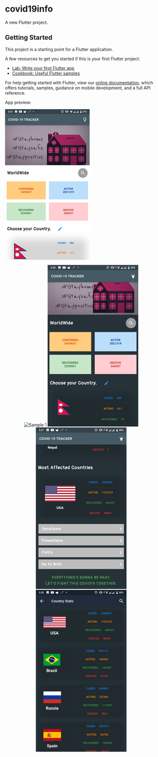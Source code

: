 # covid19info

A new Flutter project.

## Getting Started

This project is a starting point for a Flutter application.

A few resources to get you started if this is your first Flutter project:

- [Lab: Write your first Flutter app](https://flutter.dev/docs/get-started/codelab)
- [Cookbook: Useful Flutter samples](https://flutter.dev/docs/cookbook)

For help getting started with Flutter, view our
[online documentation](https://flutter.dev/docs), which offers tutorials,
samples, guidance on mobile development, and a full API reference.

App preview:

![ ](smaple1.png)
<p align="center">
  <img src="sample1.png" width="300" title="Sample 1">
  <img src="sample2.png" width="300 title="Sample 2">
  <img src="sample3.png" width="300" title="Sample 3">
  <img src="sample4.png" width="300" title="Sample 4">
</p>
